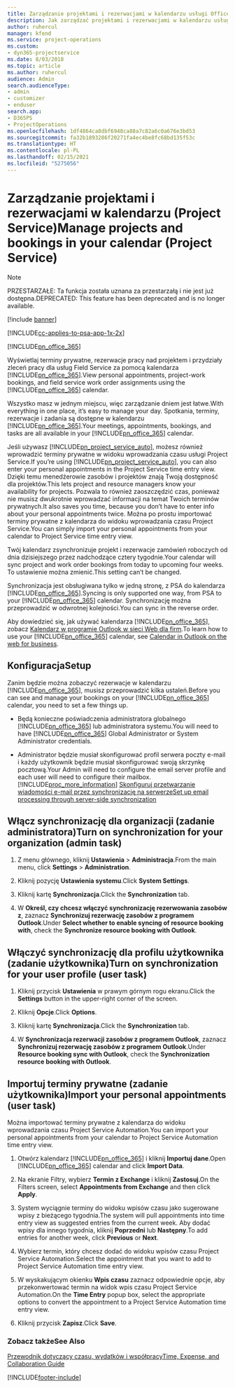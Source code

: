 ```yaml
---
title: Zarządzanie projektami i rezerwacjami w kalendarzu usługi Office 365
description: Jak zarządzać projektami i rezerwacjami w kalendarzu usługi Office 365
author: ruhercul
manager: kfend
ms.service: project-operations
ms.custom:
- dyn365-projectservice
ms.date: 8/03/2018
ms.topic: article
ms.author: ruhercul
audience: Admin
search.audienceType:
- admin
- customizer
- enduser
search.app:
- D365PS
- ProjectOperations
ms.openlocfilehash: 1df4864ca8dbf6948ca88a7c82a6c0a676e3bd53
ms.sourcegitcommit: fa32b1893286f20271fa4ec4be8fc68bd135f53c
ms.translationtype: HT
ms.contentlocale: pl-PL
ms.lasthandoff: 02/15/2021
ms.locfileid: "5275056"
---
```

# <a name="manage-projects-and-bookings-in-your-calendar-project-service"></a><span data-ttu-id="66200-103">Zarządzanie projektami i rezerwacjami w kalendarzu (Project Service)</span><span class="sxs-lookup"><span data-stu-id="66200-103">Manage projects and bookings in your calendar (Project Service)</span></span>

> [!Note]
> <span data-ttu-id="66200-104">PRZESTARZAŁE: Ta funkcja została uznana za przestarzałą i nie jest już dostępna.</span><span class="sxs-lookup"><span data-stu-id="66200-104">DEPRECATED: This feature has been deprecated and is no longer available.</span></span>

[!include [banner](../includes/psa-now-project-operations.md)]

[!INCLUDE[cc-applies-to-psa-app-1x-2x](../includes/cc-applies-to-psa-app-1x-2x.md)]

[!INCLUDE[pn_office_365](../includes/pn-office-365.md)] 

<span data-ttu-id="66200-105">Wyświetlaj terminy prywatne, rezerwacje pracy nad projektem i przydziały zleceń pracy dla usług Field Service za pomocą kalendarza [!INCLUDE[pn_office_365](../includes/pn-office-365.md)].</span><span class="sxs-lookup"><span data-stu-id="66200-105">View personal appointments, project-work bookings, and field service work order assignments using the [!INCLUDE[pn_office_365](../includes/pn-office-365.md)] calendar.</span></span>  
  
 <span data-ttu-id="66200-106">Wszystko masz w jednym miejscu, więc zarządzanie dniem jest łatwe.</span><span class="sxs-lookup"><span data-stu-id="66200-106">With everything in one place, it’s easy to manage your day.</span></span> <span data-ttu-id="66200-107">Spotkania, terminy, rezerwacje i zadania są dostępne w kalendarzu [!INCLUDE[pn_office_365](../includes/pn-office-365.md)].</span><span class="sxs-lookup"><span data-stu-id="66200-107">Your meetings, appointments, bookings, and tasks are all available in your [!INCLUDE[pn_office_365](../includes/pn-office-365.md)] calendar.</span></span>  
  
 <span data-ttu-id="66200-108">Jeśli używasz [!INCLUDE[pn_project_service_auto](../includes/pn-project-service-auto.md)], możesz również wprowadzić terminy prywatne w widoku wprowadzania czasu usługi Project Service.</span><span class="sxs-lookup"><span data-stu-id="66200-108">If you’re using [!INCLUDE[pn_project_service_auto](../includes/pn-project-service-auto.md)], you can also enter your personal appointments in the Project Service time entry view.</span></span> <span data-ttu-id="66200-109">Dzięki temu menedżerowie zasobów i projektów znają Twoją dostępność dla projektów.</span><span class="sxs-lookup"><span data-stu-id="66200-109">This lets project and resource managers know your availability for projects.</span></span> <span data-ttu-id="66200-110">Pozwala to również zaoszczędzić czas, ponieważ nie musisz dwukrotnie wprowadzać informacji na temat Twoich terminów prywatnych.</span><span class="sxs-lookup"><span data-stu-id="66200-110">It also saves you time, because you don’t have to enter info about your personal appointments twice.</span></span> <span data-ttu-id="66200-111">Można po prostu importować terminy prywatne z kalendarza do widoku wprowadzania czasu Project Service.</span><span class="sxs-lookup"><span data-stu-id="66200-111">You can simply import your personal appointments from your calendar to Project Service time entry view.</span></span>  
  
 <span data-ttu-id="66200-112">Twój kalendarz zsynchronizuje projekt i rezerwacje zamówień roboczych od dnia dzisiejszego przez nadchodzące cztery tygodnie.</span><span class="sxs-lookup"><span data-stu-id="66200-112">Your calendar will sync project and work order bookings from today to upcoming four weeks.</span></span> <span data-ttu-id="66200-113">To ustawienie można zmienić.</span><span class="sxs-lookup"><span data-stu-id="66200-113">This setting can’t be changed.</span></span>  
  
 <span data-ttu-id="66200-114">Synchronizacja jest obsługiwana tylko w jedną stronę, z PSA do kalendarza [!INCLUDE[pn_office_365](../includes/pn-office-365.md)].</span><span class="sxs-lookup"><span data-stu-id="66200-114">Syncing is only supported one way, from PSA to your [!INCLUDE[pn_office_365](../includes/pn-office-365.md)] calendar.</span></span> <span data-ttu-id="66200-115">Synchronizację można przeprowadzić w odwrotnej kolejności.</span><span class="sxs-lookup"><span data-stu-id="66200-115">You can sync in the reverse order.</span></span> 
  
 <span data-ttu-id="66200-116">Aby dowiedzieć się, jak używać kalendarza [!INCLUDE[pn_office_365](../includes/pn-office-365.md)], zobacz [Kalendarz w programie Outlook w sieci Web dla firm](https://support.office.com/article/Calendar-in-Outlook-on-the-web-for-business-5219c457-d1fe-4c2f-9032-1a816b88e936).</span><span class="sxs-lookup"><span data-stu-id="66200-116">To learn how to use your [!INCLUDE[pn_office_365](../includes/pn-office-365.md)] calendar, see [Calendar in Outlook on the web for business](https://support.office.com/article/Calendar-in-Outlook-on-the-web-for-business-5219c457-d1fe-4c2f-9032-1a816b88e936).</span></span>  
  
## <a name="setup"></a><span data-ttu-id="66200-117">Konfiguracja</span><span class="sxs-lookup"><span data-stu-id="66200-117">Setup</span></span>  
 <span data-ttu-id="66200-118">Zanim będzie można zobaczyć rezerwacje w kalendarzu [!INCLUDE[pn_office_365](../includes/pn-office-365.md)], musisz przeprowadzić kilka ustaleń.</span><span class="sxs-lookup"><span data-stu-id="66200-118">Before you can see and manage your bookings on your [!INCLUDE[pn_office_365](../includes/pn-office-365.md)] calendar, you need to set a few things up.</span></span>  
  
- <span data-ttu-id="66200-119">Będą konieczne poświadczenia administratora globalnego [!INCLUDE[pn_office_365](../includes/pn-office-365.md)] lub administratora systemu.</span><span class="sxs-lookup"><span data-stu-id="66200-119">You will need to have [!INCLUDE[pn_office_365](../includes/pn-office-365.md)] Global Administrator or System Administrator credentials.</span></span>  
  
- <span data-ttu-id="66200-120">Administrator będzie musiał skonfigurować profil serwera poczty e-mail i każdy użytkownik będzie musiał skonfigurować swoją skrzynkę pocztową.</span><span class="sxs-lookup"><span data-stu-id="66200-120">Your Admin will need to configure the email server profile and each user will need to configure their mailbox.</span></span> [!INCLUDE[proc_more_information](../includes/proc-more-information.md)] <span data-ttu-id="66200-121">[Skonfiguruj przetwarzanie wiadomości e-mail przez synchronizację na serwerze](https://docs.microsoft.com/dynamics365/customerengagement/on-premises/admin/set-up-server-side-synchronization-of-email-appointments-contacts-and-tasks)</span><span class="sxs-lookup"><span data-stu-id="66200-121">[Set up email processing through server-side synchronization](https://docs.microsoft.com/dynamics365/customerengagement/on-premises/admin/set-up-server-side-synchronization-of-email-appointments-contacts-and-tasks)</span></span>  
  
## <a name="turn-on-synchronization-for-your-organization-admin-task"></a><span data-ttu-id="66200-122">Włącz synchronizację dla organizacji (zadanie administratora)</span><span class="sxs-lookup"><span data-stu-id="66200-122">Turn on synchronization for your organization (admin task)</span></span>  
  
1.  <span data-ttu-id="66200-123">Z menu głównego, kliknij **Ustawienia** > **Administracja**.</span><span class="sxs-lookup"><span data-stu-id="66200-123">From the main menu, click **Settings** > **Administration**.</span></span>  
  
2.  <span data-ttu-id="66200-124">Kliknij pozycję **Ustawienia systemu**.</span><span class="sxs-lookup"><span data-stu-id="66200-124">Click **System Settings**.</span></span>  
  
3.  <span data-ttu-id="66200-125">Kliknij kartę **Synchronizacja**.</span><span class="sxs-lookup"><span data-stu-id="66200-125">Click the **Synchronization** tab.</span></span>  
  
4.  <span data-ttu-id="66200-126">W **Określ, czy chcesz włączyć synchronizację rezerwowania zasobów z**, zaznacz **Synchronizuj rezerwację zasobów z programem Outlook**.</span><span class="sxs-lookup"><span data-stu-id="66200-126">Under **Select whether to enable syncing of resource booking with**, check the **Synchronize resource booking with Outlook**.</span></span>  
  
## <a name="turn-on-synchronization-for-your-user-profile-user-task"></a><span data-ttu-id="66200-127">Włączyć synchronizację dla profilu użytkownika (zadanie użytkownika)</span><span class="sxs-lookup"><span data-stu-id="66200-127">Turn on synchronization for your user profile (user task)</span></span>  
  
1.  <span data-ttu-id="66200-128">Kliknij przycisk **Ustawienia** w prawym górnym rogu ekranu.</span><span class="sxs-lookup"><span data-stu-id="66200-128">Click the **Settings** button in the upper-right corner of the screen.</span></span>  
  
2.  <span data-ttu-id="66200-129">Kliknij **Opcje**.</span><span class="sxs-lookup"><span data-stu-id="66200-129">Click **Options**.</span></span>  
  
3.  <span data-ttu-id="66200-130">Kliknij kartę **Synchronizacja**.</span><span class="sxs-lookup"><span data-stu-id="66200-130">Click the **Synchronization** tab.</span></span>  
  
4.  <span data-ttu-id="66200-131">W **Synchronizacja rezerwacji zasobów z programem Outlook**, zaznacz **Synchronizuj rezerwację zasobów z programem Outlook**.</span><span class="sxs-lookup"><span data-stu-id="66200-131">Under **Resource booking sync with Outlook**, check the **Synchronization resource booking with Outlook**.</span></span>  
  
## <a name="import-your-personal-appointments-user-task"></a><span data-ttu-id="66200-132">Importuj terminy prywatne (zadanie użytkownika)</span><span class="sxs-lookup"><span data-stu-id="66200-132">Import your personal appointments (user task)</span></span>  
 <span data-ttu-id="66200-133">Można importować terminy prywatne z kalendarza do widoku wprowadzania czasu Project Service Automation.</span><span class="sxs-lookup"><span data-stu-id="66200-133">You can import your personal appointments from your calendar to Project Service Automation time entry view.</span></span>  
  
1. <span data-ttu-id="66200-134">Otwórz kalendarz [!INCLUDE[pn_office_365](../includes/pn-office-365.md)] i kliknij **Importuj dane**.</span><span class="sxs-lookup"><span data-stu-id="66200-134">Open [!INCLUDE[pn_office_365](../includes/pn-office-365.md)] calendar and click **Import Data**.</span></span>  
  
2. <span data-ttu-id="66200-135">Na ekranie Filtry, wybierz **Termin z Exchange** i kliknij **Zastosuj**.</span><span class="sxs-lookup"><span data-stu-id="66200-135">On the Filters screen, select **Appointments from Exchange** and then click **Apply**.</span></span>  
  
3. <span data-ttu-id="66200-136">System wyciągnie terminy do widoku wpisów czasu jako sugerowane wpisy z bieżącego tygodnia.</span><span class="sxs-lookup"><span data-stu-id="66200-136">The system will pull appointments into time entry view as suggested entries from the current week.</span></span> <span data-ttu-id="66200-137">Aby dodać wpisy dla innego tygodnia, kliknij **Poprzedni** lub **Następny**.</span><span class="sxs-lookup"><span data-stu-id="66200-137">To add entries for another week, click **Previous** or **Next**.</span></span>  
  
4. <span data-ttu-id="66200-138">Wybierz termin, który chcesz dodać do widoku wpisów czasu Project Service Automation.</span><span class="sxs-lookup"><span data-stu-id="66200-138">Select the appointment that you want to add to Project Service Automation time entry view.</span></span>  
  
5. <span data-ttu-id="66200-139">W wyskakującym okienku **Wpis czasu** zaznacz odpowiednie opcje, aby przekonwertować termin na widok wpis czasu Project Service Automation.</span><span class="sxs-lookup"><span data-stu-id="66200-139">On the **Time Entry** popup box, select the appropriate options to convert the appointment to a Project Service Automation time entry view.</span></span>  
  
6. <span data-ttu-id="66200-140">Kliknij przycisk **Zapisz**.</span><span class="sxs-lookup"><span data-stu-id="66200-140">Click **Save**.</span></span>  
  
### <a name="see-also"></a><span data-ttu-id="66200-141">Zobacz także</span><span class="sxs-lookup"><span data-stu-id="66200-141">See Also</span></span>  
 [<span data-ttu-id="66200-142">Przewodnik dotyczący czasu, wydatków i współpracy</span><span class="sxs-lookup"><span data-stu-id="66200-142">Time, Expense, and Collaboration Guide</span></span>](../psa/time-expense-collaboration-guide.md)


[!INCLUDE[footer-include](../includes/footer-banner.md)]